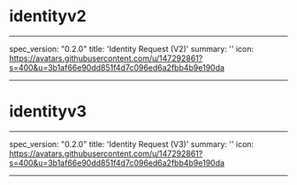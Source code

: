 <h1 class="contract">identityv2</h1>

---

spec_version: "0.2.0"
title: 'Identity Request (V2)'
summary: ''
icon: https://avatars.githubusercontent.com/u/147292861?s=400&u=3b1af66e90dd851f4d7c096ed6a2fbb4b9e190da

---


<h1 class="contract">identityv3</h1>

---

spec_version: "0.2.0"
title: 'Identity Request (V3)'
summary: ''
icon: https://avatars.githubusercontent.com/u/147292861?s=400&u=3b1af66e90dd851f4d7c096ed6a2fbb4b9e190da

---

